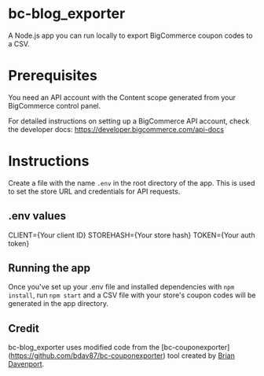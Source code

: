 # bc-blog_exporter
A Node.js app you can run locally to export BigCommerce coupon codes to a CSV.

# Prerequisites
You need an API account with the Content scope generated from your BigCommerce control panel.

For detailed instructions on setting up a BigCommerce API account, check the developer docs: https://developer.bigcommerce.com/api-docs

# Instructions
Create a file with the name `.env` in the root directory of the app. This is used to set the store URL and credentials for API requests.

## .env values
CLIENT={Your client ID}
STOREHASH={Your store hash}
TOKEN={Your auth token}

## Running the app
Once you've set up your .env file and installed dependencies with `npm install`, run `npm start` and a CSV file with your store's coupon codes will be generated in the app directory.

## Credit
bc-blog_exporter uses modified code from the [bc-couponexporter] (https://github.com/bdav87/bc-couponexporter) tool created by [Brian Davenport](https://github.com/bdav87). 
